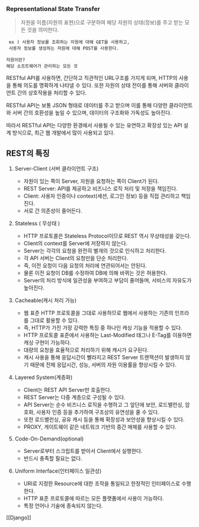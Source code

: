 ### **Re**presentational **S**tate **T**ransfer

> 자원을 이름(자원의 표현)으로 구분하여 해당 자원의 상태(정보)를 주고 받는 모든 것을 의미한다.

	 ex ) 사용자 정보를 조회하는 자원에 대해 GET을 사용하고, 
	 사용자 정보를 생성하는 자원에 대해 POST를 사용한다.

	자원이란?
	해당 소프트웨어가 관리하는 모든 것

RESTful API를 사용하면, 간단하고 직관적인 URL구조를 가지게 되며, HTTP의 사용을 통해 의도를 명확하게 나타낼 수 있다. 또한 자원의 상태 전이를 통해 서버와 클라이언트 간의 상호작용을 처리할 수 있다.

RESTful API는 보통 JSON 형태로 데이터를 주고 받으며 이를 통해 다양한 클라이언트와 서버 간의 호환성을 높일 수 있으며, 데이터의 구조화와 가독성도 높아진다.

따라서 RESTful API는 다양한 환경에서 사용될 수 있는 유연하고 확장성 있는 API 설계 방식으로, 최근 웹 개발에서 많이 사용되고 있다.


## REST의 특징
1. Server-Client (서버 클라이언트 구조) 
   * 자원이 있는 쪽이 Server, 자원을 요청하는 쪽이 Client가 된다.
   * REST Server: API를 제공하고 비즈니스 로직 처리 및 저장을 책임진다.
   * Client: 사용자 인증이나 context(세션, 로그인 정보) 등을 직접 관리하고 책임진다.
   * 서로 간 의존성이 줄어든다.
   
1. Stateless ( 무상태 )
   * HTTP 프로토콜은 Stateless Protocol이므로 REST 역시 무상태성을 갖는다.
   * Client의 context를 Server에 저장하지 않는다.
   * Server는 각각의 요청을 완전히 별개의 것으로 인식하고 처리한다.
   * 각 API 서버는 Client의 요청만을 단순 처리한다.
   * 즉, 이전 요청이 다음 요청의 처리에 연관되어서는 안된다.
   * 물론 이전 요청이 DB를 수정하여 DB에 의해 바뀌는 것은 허용한다.
   * Server의 처리 방식에 일관성을 부여하고 부담이 줄어들며, 서비스의 자유도가 높아진다.

2. Cacheable(캐시 처리 가능)
   * 웹 표준 HTTP 프로토콜을 그대로 사용하므로 웹에서 사용하는 기존의 인프라를 그대로 활용할 수 있다.
   * 즉, HTTP가 가진 가장 강력한 특징 중 하나인 캐싱 기능을 적용할 수 있다.
   * HTTP 프로토콜 표준에서 사용하는 Last-Modified 태그나 E-Tag를 이용하면 캐싱 구현이 가능하다.
   * 대량의 요청을 효율적으로 처리하기 위해 캐시가 요구된다.
   * 캐시 사용을 통해 응답시간이 빨라지고 REST Server 트랜잭션이 발생하지 않기 때문에 전체 응답시간, 성능, 서버의 자원 이용률을 향상시킬 수 있다.

3. Layered System(계층화)
   * Client는 REST API Server만 호출한다.
   * REST Server는 다중 계층으로 구성될 수 있다.
   * API Server는 순수 비즈니스 로직을 수행하고 그 앞단에 보안, 로드밸런싱, 암호화, 사용자 인증 등을 추가하여 구조상의 유연성을 줄 수 있다.
   * 또한 로드밸런싱, 공유 캐시 등을 통해 확장성과 보안성을 향상시킬 수 있다.
   * PROXY, 게이트웨이 같은 네트워크 기반의 중간 매체를 사용할 수 있다.

4. Code-On-Demand(optional)
   * Server로부터 스크립트를 받아서 Client에서 실행한다.
   * 반드시 충족할 필요는 없다.
   
5. Uniform Interface(인터페이스 일관성)
   * URI로 지정한 Resource에 대한 조작을 통일되고 한정적인 인터페이스로 수행한다.
   * HTTP 표준 프로토콜에 따르는 모든 플랫폼에서 사용이 가능하다.
   * 특정 언어나 기술에 종속되지 않는다.


[[Django]]